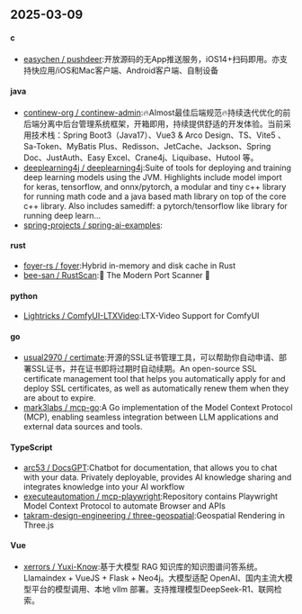 ## 2025-03-09
#### c
* [easychen / pushdeer](https://github.com/easychen/pushdeer):开放源码的无App推送服务，iOS14+扫码即用。亦支持快应用/iOS和Mac客户端、Android客户端、自制设备
#### java
* [continew-org / continew-admin](https://github.com/continew-org/continew-admin):🔥Almost最佳后端规范🔥持续迭代优化的前后端分离中后台管理系统框架，开箱即用，持续提供舒适的开发体验。当前采用技术栈：Spring Boot3（Java17）、Vue3 & Arco Design、TS、Vite5 、Sa-Token、MyBatis Plus、Redisson、JetCache、Jackson、Spring Doc、JustAuth、Easy Excel、Crane4j、Liquibase、Hutool 等。
* [deeplearning4j / deeplearning4j](https://github.com/deeplearning4j/deeplearning4j):Suite of tools for deploying and training deep learning models using the JVM. Highlights include model import for keras, tensorflow, and onnx/pytorch, a modular and tiny c++ library for running math code and a java based math library on top of the core c++ library. Also includes samediff: a pytorch/tensorflow like library for running deep learn...
* [spring-projects / spring-ai-examples](https://github.com/spring-projects/spring-ai-examples):
#### rust
* [foyer-rs / foyer](https://github.com/foyer-rs/foyer):Hybrid in-memory and disk cache in Rust
* [bee-san / RustScan](https://github.com/bee-san/RustScan):🤖 The Modern Port Scanner 🤖
#### python
* [Lightricks / ComfyUI-LTXVideo](https://github.com/Lightricks/ComfyUI-LTXVideo):LTX-Video Support for ComfyUI
#### go
* [usual2970 / certimate](https://github.com/usual2970/certimate):开源的SSL证书管理工具，可以帮助你自动申请、部署SSL证书，并在证书即将过期时自动续期。An open-source SSL certificate management tool that helps you automatically apply for and deploy SSL certificates, as well as automatically renew them when they are about to expire.
* [mark3labs / mcp-go](https://github.com/mark3labs/mcp-go):A Go implementation of the Model Context Protocol (MCP), enabling seamless integration between LLM applications and external data sources and tools.
#### TypeScript
* [arc53 / DocsGPT](https://github.com/arc53/DocsGPT):Chatbot for documentation, that allows you to chat with your data. Privately deployable, provides AI knowledge sharing and integrates knowledge into your AI workflow
* [executeautomation / mcp-playwright](https://github.com/executeautomation/mcp-playwright):Repository contains Playwright Model Context Protocol to automate Browser and APIs
* [takram-design-engineering / three-geospatial](https://github.com/takram-design-engineering/three-geospatial):Geospatial Rendering in Three.js
#### Vue
* [xerrors / Yuxi-Know](https://github.com/xerrors/Yuxi-Know):基于大模型 RAG 知识库的知识图谱问答系统。Llamaindex + VueJS + Flask + Neo4j。大模型适配 OpenAI、国内主流大模型平台的模型调用、本地 vllm 部署。支持推理模型DeepSeek-R1、联网检索。
